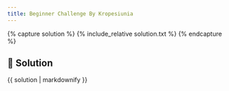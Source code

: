 ```yaml
---
title: Beginner Challenge By Kropesiunia
---
```


{% capture solution %}
{% include_relative solution.txt %}
{% endcapture %}

## 📝 Solution

{{ solution | markdownify }}
